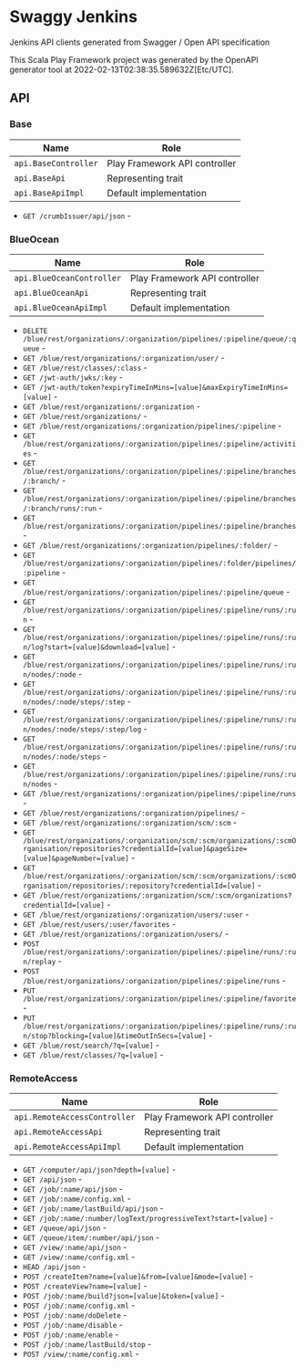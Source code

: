 # Swaggy Jenkins

Jenkins API clients generated from Swagger / Open API specification

This Scala Play Framework project was generated by the OpenAPI generator tool at 2022-02-13T02:38:35.589632Z[Etc/UTC].

## API

### Base

|Name|Role|
|----|----|
|`api.BaseController`|Play Framework API controller|
|`api.BaseApi`|Representing trait|
|`api.BaseApiImpl`|Default implementation|

* `GET /crumbIssuer/api/json` - 

### BlueOcean

|Name|Role|
|----|----|
|`api.BlueOceanController`|Play Framework API controller|
|`api.BlueOceanApi`|Representing trait|
|`api.BlueOceanApiImpl`|Default implementation|

* `DELETE /blue/rest/organizations/:organization/pipelines/:pipeline/queue/:queue` - 
* `GET /blue/rest/organizations/:organization/user/` - 
* `GET /blue/rest/classes/:class` - 
* `GET /jwt-auth/jwks/:key` - 
* `GET /jwt-auth/token?expiryTimeInMins=[value]&maxExpiryTimeInMins=[value]` - 
* `GET /blue/rest/organizations/:organization` - 
* `GET /blue/rest/organizations/` - 
* `GET /blue/rest/organizations/:organization/pipelines/:pipeline` - 
* `GET /blue/rest/organizations/:organization/pipelines/:pipeline/activities` - 
* `GET /blue/rest/organizations/:organization/pipelines/:pipeline/branches/:branch/` - 
* `GET /blue/rest/organizations/:organization/pipelines/:pipeline/branches/:branch/runs/:run` - 
* `GET /blue/rest/organizations/:organization/pipelines/:pipeline/branches` - 
* `GET /blue/rest/organizations/:organization/pipelines/:folder/` - 
* `GET /blue/rest/organizations/:organization/pipelines/:folder/pipelines/:pipeline` - 
* `GET /blue/rest/organizations/:organization/pipelines/:pipeline/queue` - 
* `GET /blue/rest/organizations/:organization/pipelines/:pipeline/runs/:run` - 
* `GET /blue/rest/organizations/:organization/pipelines/:pipeline/runs/:run/log?start=[value]&download=[value]` - 
* `GET /blue/rest/organizations/:organization/pipelines/:pipeline/runs/:run/nodes/:node` - 
* `GET /blue/rest/organizations/:organization/pipelines/:pipeline/runs/:run/nodes/:node/steps/:step` - 
* `GET /blue/rest/organizations/:organization/pipelines/:pipeline/runs/:run/nodes/:node/steps/:step/log` - 
* `GET /blue/rest/organizations/:organization/pipelines/:pipeline/runs/:run/nodes/:node/steps` - 
* `GET /blue/rest/organizations/:organization/pipelines/:pipeline/runs/:run/nodes` - 
* `GET /blue/rest/organizations/:organization/pipelines/:pipeline/runs` - 
* `GET /blue/rest/organizations/:organization/pipelines/` - 
* `GET /blue/rest/organizations/:organization/scm/:scm` - 
* `GET /blue/rest/organizations/:organization/scm/:scm/organizations/:scmOrganisation/repositories?credentialId=[value]&pageSize=[value]&pageNumber=[value]` - 
* `GET /blue/rest/organizations/:organization/scm/:scm/organizations/:scmOrganisation/repositories/:repository?credentialId=[value]` - 
* `GET /blue/rest/organizations/:organization/scm/:scm/organizations?credentialId=[value]` - 
* `GET /blue/rest/organizations/:organization/users/:user` - 
* `GET /blue/rest/users/:user/favorites` - 
* `GET /blue/rest/organizations/:organization/users/` - 
* `POST /blue/rest/organizations/:organization/pipelines/:pipeline/runs/:run/replay` - 
* `POST /blue/rest/organizations/:organization/pipelines/:pipeline/runs` - 
* `PUT /blue/rest/organizations/:organization/pipelines/:pipeline/favorite` - 
* `PUT /blue/rest/organizations/:organization/pipelines/:pipeline/runs/:run/stop?blocking=[value]&timeOutInSecs=[value]` - 
* `GET /blue/rest/search/?q=[value]` - 
* `GET /blue/rest/classes/?q=[value]` - 

### RemoteAccess

|Name|Role|
|----|----|
|`api.RemoteAccessController`|Play Framework API controller|
|`api.RemoteAccessApi`|Representing trait|
|`api.RemoteAccessApiImpl`|Default implementation|

* `GET /computer/api/json?depth=[value]` - 
* `GET /api/json` - 
* `GET /job/:name/api/json` - 
* `GET /job/:name/config.xml` - 
* `GET /job/:name/lastBuild/api/json` - 
* `GET /job/:name/:number/logText/progressiveText?start=[value]` - 
* `GET /queue/api/json` - 
* `GET /queue/item/:number/api/json` - 
* `GET /view/:name/api/json` - 
* `GET /view/:name/config.xml` - 
* `HEAD /api/json` - 
* `POST /createItem?name=[value]&from=[value]&mode=[value]` - 
* `POST /createView?name=[value]` - 
* `POST /job/:name/build?json=[value]&token=[value]` - 
* `POST /job/:name/config.xml` - 
* `POST /job/:name/doDelete` - 
* `POST /job/:name/disable` - 
* `POST /job/:name/enable` - 
* `POST /job/:name/lastBuild/stop` - 
* `POST /view/:name/config.xml` - 

